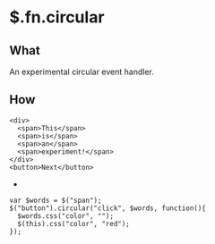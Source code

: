 $.fn.circular
=============

What
----

An experimental circular event handler.

How
---

    <div>
      <span>This</span>
      <span>is</span>
      <span>an</span>
      <span>experiment!</span>
    </div>
    <button>Next</button>

-

    var $words = $("span");
    $("button").circular("click", $words, function(){
      $words.css("color", "");
      $(this).css("color", "red");
    });
